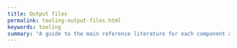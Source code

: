 ```yaml
---
title: Output files
permalink: tooling-output-files.html
keywords: tooling
summary: "A guide to the main reference literature for each component and feature of preCICE"
---
```


